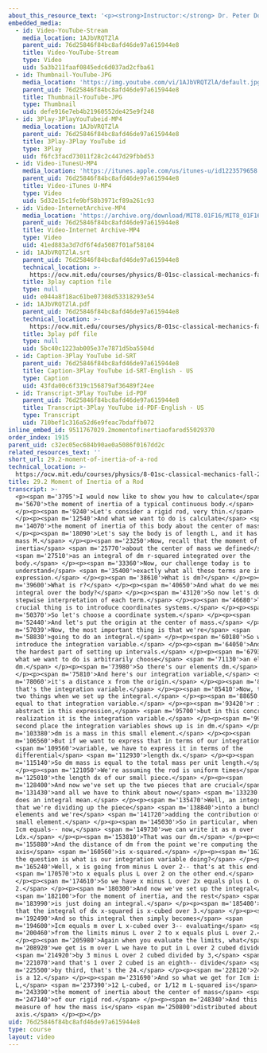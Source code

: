 ```yaml
---
about_this_resource_text: '<p><strong>Instructor:</strong> Dr. Peter Dourmashkin</p>'
embedded_media:
  - id: Video-YouTube-Stream
    media_location: 1AJbVRQTZlA
    parent_uid: 76d25846f84bc8afd46de97a615944e8
    title: Video-YouTube-Stream
    type: Video
    uid: 5a3b211faaf0845edc6d037ad2cfba61
  - id: Thumbnail-YouTube-JPG
    media_location: 'https://img.youtube.com/vi/1AJbVRQTZlA/default.jpg'
    parent_uid: 76d25846f84bc8afd46de97a615944e8
    title: Thumbnail-YouTube-JPG
    type: Thumbnail
    uid: defe916e7eb4b21960552de425e9f248
  - id: 3Play-3PlayYouTubeid-MP4
    media_location: 1AJbVRQTZlA
    parent_uid: 76d25846f84bc8afd46de97a615944e8
    title: 3Play-3Play YouTube id
    type: 3Play
    uid: f6fc3facd73011f28c2c447d29fbbd53
  - id: Video-iTunesU-MP4
    media_location: 'https://itunes.apple.com/us/itunes-u/id1223579658'
    parent_uid: 76d25846f84bc8afd46de97a615944e8
    title: Video-iTunes U-MP4
    type: Video
    uid: 5d32e15c1fe9bf58b3971cf89a261c93
  - id: Video-InternetArchive-MP4
    media_location: 'https://archive.org/download/MIT8.01F16/MIT8_01F16_L29v02_360p.mp4'
    parent_uid: 76d25846f84bc8afd46de97a615944e8
    title: Video-Internet Archive-MP4
    type: Video
    uid: 41ed883a3d7df6f4da5087f01af58104
  - id: 1AJbVRQTZlA.srt
    parent_uid: 76d25846f84bc8afd46de97a615944e8
    technical_location: >-
      https://ocw.mit.edu/courses/physics/8-01sc-classical-mechanics-fall-2016/week-10-rotational-motion/29.2-moment-of-inertia-of-a-rod/29.2-moment-of-inertia-of-a-rod/1AJbVRQTZlA.srt
    title: 3play caption file
    type: null
    uid: e044a8f18ac61be07308d53318293e54
  - id: 1AJbVRQTZlA.pdf
    parent_uid: 76d25846f84bc8afd46de97a615944e8
    technical_location: >-
      https://ocw.mit.edu/courses/physics/8-01sc-classical-mechanics-fall-2016/week-10-rotational-motion/29.2-moment-of-inertia-of-a-rod/29.2-moment-of-inertia-of-a-rod/1AJbVRQTZlA.pdf
    title: 3play pdf file
    type: null
    uid: 5bc40c1223ab005e37e7871d5ba5504d
  - id: Caption-3Play YouTube id-SRT
    parent_uid: 76d25846f84bc8afd46de97a615944e8
    title: Caption-3Play YouTube id-SRT-English - US
    type: Caption
    uid: 43fda00c6f319c156879af36489f24ee
  - id: Transcript-3Play YouTube id-PDF
    parent_uid: 76d25846f84bc8afd46de97a615944e8
    title: Transcript-3Play YouTube id-PDF-English - US
    type: Transcript
    uid: 710bef1c316a52d6e9feac7bdaffb072
inline_embed_id: 9511767029.2momentofinertiaofarod55029370
order_index: 1915
parent_uid: c32ec05ec684b90ae0a5086f0167dd2c
related_resources_text: ''
short_url: 29.2-moment-of-inertia-of-a-rod
technical_location: >-
  https://ocw.mit.edu/courses/physics/8-01sc-classical-mechanics-fall-2016/week-10-rotational-motion/29.2-moment-of-inertia-of-a-rod/29.2-moment-of-inertia-of-a-rod
title: 29.2 Moment of Inertia of a Rod
transcript: >-
  <p><span m='3795'>I would now like to show you how to calculate</span> <span
  m='5670'>the moment of inertia of a typical continuous body.</span>
  </p><p><span m='9240'>Let's consider a rigid rod, very thin.</span>
  </p><p><span m='12540'>And what we want to do is calculate</span> <span
  m='14070'>the moment of inertia of this body about the center of mass.</span>
  </p><p><span m='18090'>Let's say the body is of length L, and it has total
  mass M.</span> </p><p><span m='23250'>Now, recall that the moment of
  inertia</span> <span m='25770'>about the center of mass we defined</span>
  <span m='27510'>as an integral of dm r-squared integrated over the
  body.</span> </p><p><span m='33360'>Now, our challenge today is to
  understand</span> <span m='35400'>exactly what all these terms are in this
  expression.</span> </p><p><span m='38610'>What is dm?</span> </p><p><span
  m='39600'>What is r?</span> </p><p><span m='40650'>And what do we mean by an
  integral over the body?</span> </p><p><span m='43120'>So now let's do a
  stepwise interpretation of each term.</span> </p><p><span m='46680'>The
  crucial thing is to introduce coordinates systems.</span> </p><p><span
  m='50370'>So let's choose a coordinate system.</span> </p><p><span
  m='52440'>And let's put the origin at the center of mass.</span> </p><p><span
  m='57039'>Now, the most important thing is that we're</span> <span
  m='58830'>going to do an integral.</span> </p><p><span m='60180'>So we need to
  introduce the integration variable.</span> </p><p><span m='64050'>And that's
  the hardest part of setting up intervals.</span> </p><p><span m='67930'>So
  what we want to do is arbitrarily choose</span> <span m='71130'>an element
  dm.</span> </p><p><span m='73980'>So there's our elements dm.</span>
  </p><p><span m='75810'>And here's our integration variable,</span> <span
  m='78060'>it's a distance x from the origin.</span> </p><p><span m='81180'>So
  that's the integration variable.</span> </p><p><span m='85410'>Now, there's
  two things when we set up the integral.</span> </p><p><span m='88650'>r is
  equal to that integration variable.</span> </p><p><span m='93420'>r is
  abstract in this expression,</span> <span m='95700'>but in this concrete
  realization it is the integration variable.</span> </p><p><span m='99670'>The
  second place the integration variables shows up is in dm.</span> </p><p><span
  m='103380'>dm is a mass in this small element.</span> </p><p><span
  m='106560'>But if we want to express that in terms of our integration</span>
  <span m='109560'>variable, we have to express it in terms of the
  differential</span> <span m='112930'>length dx.</span> </p><p><span
  m='115140'>So dm mass is equal to the total mass per unit length.</span>
  </p><p><span m='121050'>We're assuming the rod is uniform times</span> <span
  m='125010'>the length dx of our small piece.</span> </p><p><span
  m='128400'>And now we've set up the two pieces that are crucial</span> <span
  m='131430'>and all we have to think about now</span> <span m='133230'>is what
  does an integral mean.</span> </p><p><span m='135470'>Well, an integral means
  that we're dividing up the piece</span> <span m='138840'>into a bunch of small
  elements and we're</span> <span m='141720'>adding the contribution of each
  small element.</span> </p><p><span m='145030'>So in particular, when we write
  Icm equals-- now,</span> <span m='149730'>we can write it as m over
  Ldx.</span> </p><p><span m='153810'>That was our dm.</span> </p><p><span
  m='155880'>And the distance of dm from the point we're computing the
  axis</span> <span m='160560'>is x-squared.</span> </p><p><span m='162520'>Now,
  the question is what is our integration variable doing?</span> </p><p><span
  m='165240'>Well, x is going from minus L over 2-- that's at this end--</span>
  <span m='170570'>to x equals plus L over 2 on the other end.</span>
  </p><p><span m='174610'>So we have x minus L over 2x equals plus L over
  2.</span> </p><p><span m='180300'>And now we've set up the integral</span>
  <span m='182100'>for the moment of inertia, and the rest</span> <span
  m='183990'>is just doing an integral.</span> </p><p><span m='185400'>Recall
  that the integral of dx x-squared is x-cubed over 3.</span> </p><p><span
  m='192490'>And so this integral then simply becomes</span> <span
  m='194600'>Icm equals m over L x-cubed over 3-- evaluating</span> <span
  m='200460'>from the limits minus L over 2 to x equals plus L over 2.</span>
  </p><p><span m='205980'>Again when you evaluate the limits, what</span> <span
  m='208920'>we get is m over L we have to put in L over 2 cubed divided</span>
  <span m='214920'>by 3 minus L over 2 cubed divided by 3,</span> <span
  m='221070'>and that's 1 over 2 cubed is an eighth-- divide</span> <span
  m='225500'>by third, that's the 24.</span> </p><p><span m='228120'>24 minus 24
  is a 12.</span> </p><p><span m='231690'>And so what we get for Icm is m over
  L,</span> <span m='237390'>12 L-cubed, or 1/12 m L-squared is</span> <span
  m='243390'>the moment of inertia about the center of mass</span> <span
  m='247140'>of our rigid rod.</span> </p><p><span m='248340'>And this is a
  measure of how the mass is</span> <span m='250800'>distributed about this
  axis.</span> </p><p></p>
uid: 76d25846f84bc8afd46de97a615944e8
type: course
layout: video
---
```

